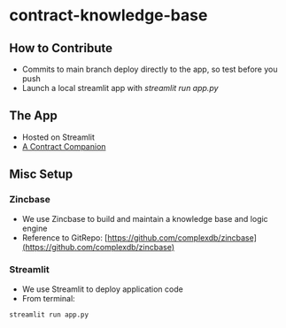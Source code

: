 # contract-knowledge-base

## How to Contribute

* Commits to main branch deploy directly to the app, so test before you push
* Launch a local streamlit app with *streamlit run app.py*

## The App

* Hosted on Streamlit
* [A Contract Companion](https://share.streamlit.io/msai-krr-group/contract-knowledge-base/main/app.py)

## Misc Setup

### Zincbase

* We use Zincbase to build and maintain a knowledge base and logic engine
* Reference to GitRepo: [https://github.com/complexdb/zincbase](https://github.com/complexdb/zincbase)

### Streamlit

* We use Streamlit to deploy application code
* From terminal:

```terminal
streamlit run app.py
```
